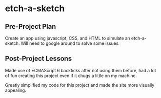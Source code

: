 # etch-a-sketch
## Pre-Project Plan
Create an app using javascript, CSS, and HTML to simulate an etch-a-sketch. Will need to google around to solve some issues.

## Post-Project Lessons
Made use of ECMAScript 6 backticks after not using them before, had a lot of fun creating this project even if it chugs a little on my machine. 

Greatly simplified my code for this project and made the site more visually appealing.
